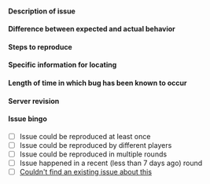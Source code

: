 <!---
	If a specific field doesn't apply, remove it!
	Anything inside tags like these is a comment and will not be displayed in the final issue.
	Be careful not to write inside them!
	Joke or spammed issues can and will result in punishment. Don't be a dick.
--->

#### Description of issue



#### Difference between expected and actual behavior



#### Steps to reproduce



#### Specific information for locating
<!--- e.g. an object name, paste specific message outputs... --->



#### Length of time in which bug has been known to occur
<!---
	Be specific if you approximately know the time its been occurring
	for—this can speed up finding the source. If you're not sure
	about it, tell us too!
--->



#### Server revision
<!--- Found with the "Show server revision" verb in the OOC tab in game. --->



#### Issue bingo

<!--- Please check whatever applies. More checkboxes checked increase your chances of not being yelled at by every contributor. --->

<!--- Check these by writing an x inside the [ ] (like this: [x])--->
- [ ] Issue could be reproduced at least once
- [ ] Issue could be reproduced by different players
- [ ] Issue could be reproduced in multiple rounds
- [ ] Issue happened in a recent (less than 7 days ago) round
- [ ] [Couldn't find an existing issue about this](https://github.com/d3athrow/vgstation13/issues)
